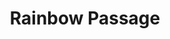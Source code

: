 ---
title: Rainbow Passage
layout: revealjs-vocabulary
category: phonics
script: 
- "When the sunlight strikes raindrops in the air, they act as a prism and form a rainbow. The rainbow is a division of white light into many beautiful colors. These take the shape of a long round arch, with its path high above, and its two ends apparently beyond the horizon. There is, according to legend, a boiling pot of gold at one end."
script2:
- "When the <span style='color:red'>sunlight</span> strikes <span style='color:red'>raindrops</span> in the <span style='color:red'>air</span>, they act as a <span style='color:red'>prism</span> and form a <span style='color:red'>rainbow</span>. The <span style='color:red'>rainbow</span> is a division of white light into many beautiful <span style='color:red'>colors</span>. These take the <span style='color:red'>shape</span> of a long round <span style='color:red'>arch</span>, with its <span style='color:red'>path</span> high above, and its two <span style='color:red'>ends</span> apparently beyond the <span style='color:red'>horizon</span>. There is  according to <span style='color:red'>legend</span>, a boiling pot of <span style='color:red'>gold</span> at one <span style='color:red'>end</span>."
script3:
- "When the <span style='color:red'>sunlight</span> strikes <span style='color:red'>raindrops</span> in the <span style='color:red'>air</span>, they <span style='color:green'>act</span> as a <span style='color:red'>prism</span> and form a <span style='color:red'>rainbow</span>. The <span style='color:red'>rainbow</span> is a division of white light into many beautiful <span style='color:red'>colors</span>. These take the <span style='color:red'>shape</span> of a long round <span style='color:red'>arch</span>, with its <span style='color:red'>path</span> high above, and its two <span style='color:red'>ends</span> apparently beyond the <span style='color:red'>horizon</span>. There is  according to <span style='color:red'>legend</span>, a boiling pot of <span style='color:red'>gold</span> at one <span style='color:red'>end</span>."
---